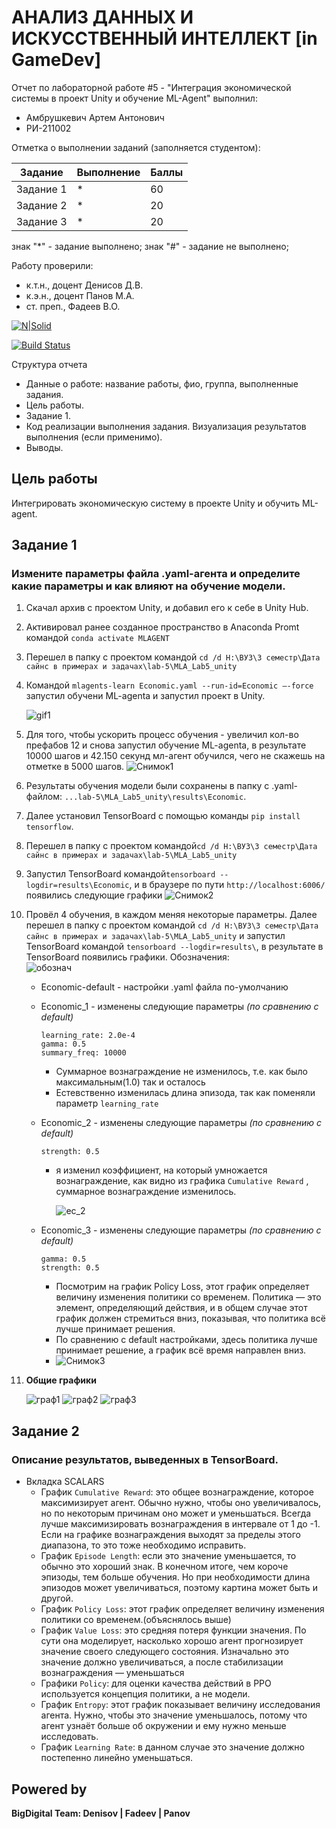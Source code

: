 # АНАЛИЗ ДАННЫХ И ИСКУССТВЕННЫЙ ИНТЕЛЛЕКТ [in GameDev]
Отчет по лабораторной работе #5 - "Интеграция экономической системы в проект Unity и обучение ML-Agent" выполнил:
- Амбрушкевич Артем Антонович
- РИ-211002

Отметка о выполнении заданий (заполняется студентом):

| Задание | Выполнение | Баллы |
| ------ | ------ | ------ |
| Задание 1 | * | 60 |
| Задание 2 | * | 20 |
| Задание 3 | * | 20 |

знак "*" - задание выполнено; знак "#" - задание не выполнено;

Работу проверили:
- к.т.н., доцент Денисов Д.В.
- к.э.н., доцент Панов М.А.
- ст. преп., Фадеев В.О.

[![N|Solid](https://cldup.com/dTxpPi9lDf.thumb.png)](https://nodesource.com/products/nsolid)

[![Build Status](https://travis-ci.org/joemccann/dillinger.svg?branch=master)](https://travis-ci.org/joemccann/dillinger)

Структура отчета

- Данные о работе: название работы, фио, группа, выполненные задания.
- Цель работы.
- Задание 1.
- Код реализации выполнения задания. Визуализация результатов выполнения (если применимо).
- Выводы.

## Цель работы
Интегрировать экономическую систему в проекте Unity и обучить ML-agent.

## Задание 1
### Измените параметры файла .yaml-агента и определите какие параметры и как влияют на обучение модели.  
1. Скачал архив с проектом Unity, и добавил его к себе в Unity Hub.  
2. Активировал ранее созданное пространство в Anaconda Promt командой ``` conda activate MLAGENT ```
3. Перешел в папку с проектом командой ``` cd /d H:\ВУЗ\3 семестр\Дата сайнс в примерах и задачах\lab-5\MLA_Lab5_unity ```  
4. Командой ``` mlagents-learn Economic.yaml --run-id=Economic –-force ``` запустил обучени ML-agenta и запустил проект в Unity.  

    ![gif1](https://user-images.githubusercontent.com/97295011/204089276-5f048423-081a-41bb-9e8f-fe37de71e4ee.gif)  
5. Для того, чтобы ускорить процесс обучения - увеличил кол-во префабов 12 и снова запустил обучение ML-agenta, в результате 10000 шагов и 42.150 секунд мл-агент обучился, чего не скажешь на отметке в 5000 шагов.
    ![Снимок1](https://user-images.githubusercontent.com/97295011/204089547-fcdd48f8-0a4d-430c-985c-73b72fdb73cc.PNG)
6. Результаты обучения модели были сохранены в папку с .yaml-файлом: ```...lab-5\MLA_Lab5_unity\results\Economic```.  
7. Далее установил TensorBoard с помощью команды ``` pip install tensorflow ```.  
8. Перешел в папку с проектом командой``` cd /d H:\ВУЗ\3 семестр\Дата сайнс в примерах и задачах\lab-5\MLA_Lab5_unity ```
9. Запустил TensorBoard командой``` tensorboard --logdir=results\Economic ```, и в браузере по пути ```http://localhost:6006/``` появились следующие графики
    ![Снимок2](https://user-images.githubusercontent.com/97295011/204091381-73d443fe-0ad5-4695-8899-d814951857ff.PNG)
10. Провёл 4 обучения, в каждом меняя некоторые параметры. Далее перешел в папку с проектом командой ```cd /d H:\ВУЗ\3 семестр\Дата сайнс в примерах и задачах\lab-5\MLA_Lab5_unity``` и запустил TensorBoard командой ``` tensorboard --logdir=results\ ```, в результате в TensorBoard появились графики.
    Обозначения:  
    ![обознач](https://user-images.githubusercontent.com/97295011/204100368-bf115921-cec6-413c-a4b2-b1341ea7f859.PNG)
    * Economic-default - настройки .yaml файла по-умолчанию
    * Economic_1 - изменены следующие параметры *(по сравнению с default)*
        ``` 
        learning_rate: 2.0e-4
        gamma: 0.5
        summary_freq: 10000
        ```
        * Суммарное вознаграждение не изменилось, т.е. как было максимальным(1.0) так и осталось
        * Естевственно изменилась длина эпизода, так как поменяли параметр ``` learning_rate ```
    * Economic_2 - изменены следующие параметры *(по сравнению с default)*
        ```
        strength: 0.5
        ```  
        * я изменил коэффициент, на который умножается вознаграждение, как видно из графика ```Cumulative Reward``` , суммарное вознаграждение изменилось.  
       
            ![ec_2](https://user-images.githubusercontent.com/97295011/204100485-4223589d-8913-4242-b05c-34e9beffc49e.PNG)

    * Economic_3 - изменены следующие параметры *(по сравнению с default)*
        ```
        gamma: 0.5
        strength: 0.5
        ```
        * Посмотрим на график Policy Loss, этот график определяет величину изменения политики со временем. Политика — это элемент, определяющий действия, и в общем случае этот график должен стремиться вниз, показывая, что политика всё лучше принимает решения.
        * По сравнению с default настройками, здесь политика лучше принимает решение, а график всё время направлен вниз.
        * ![Снимок3](https://user-images.githubusercontent.com/97295011/204100175-d78145b2-54a1-4a92-bfc3-97dfee9b63ae.PNG)  
        
11. **Общие графики**  
    
    ![граф1](https://user-images.githubusercontent.com/97295011/204100354-c429b0f9-e7e7-49f6-920d-78d1419969c5.PNG)
    ![граф2](https://user-images.githubusercontent.com/97295011/204100357-25a9d22d-4142-4457-903d-329ae5d82b41.PNG)
    ![граф3](https://user-images.githubusercontent.com/97295011/204100361-3818211e-7417-47a9-9fce-1b8696b1c0a5.PNG)

## Задание 2
### Описание результатов, выведенных в TensorBoard.
* Вкладка SCALARS  
   * График ```Cumulative Reward```: это общее вознаграждение, которое максимизирует агент. Обычно нужно, чтобы оно увеличивалось, но по некоторым причинам оно может и уменьшаться. Всегда лучше максимизировать вознаграждения в интервале от 1 до -1. Если на графике вознаграждения выходят за пределы этого диапазона, то это тоже необходимо исправить.
   * График ```Episode Length```: если это значение уменьшается, то обычно это хороший знак. В конечном итоге, чем короче эпизоды, тем больше обучения. Но при необходимости длина эпизодов может увеличиваться, поэтому картина может быть и другой.
   * График ```Policy Loss```: этот график определяет величину изменения политики со временем.(объяснялось выше)
   * График ```Value Loss```: это средняя потеря функции значения. По сути она моделирует, насколько хорошо агент прогнозирует значение своего следующего состояния. Изначально это значение должно увеличиваться, а после стабилизации вознаграждения — уменьшаться
   * Графики ```Policy```: для оценки качества действий в PPO используется концепция политики, а не модели.
   * График ```Entropy```: этот график показывает величину исследования агента. Нужно, чтобы это значение уменьшалось, потому что агент узнаёт больше об окружении и ему нужно меньше исследовать.
   * График ```Learning Rate```: в данном случае это значение должно постепенно линейно уменьшаться.


## Powered by
**BigDigital Team: Denisov | Fadeev | Panov**
